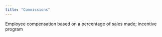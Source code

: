```yaml
---
title: "Commissions"
---
```

Employee compensation based on a percentage of sales made; incentive program

